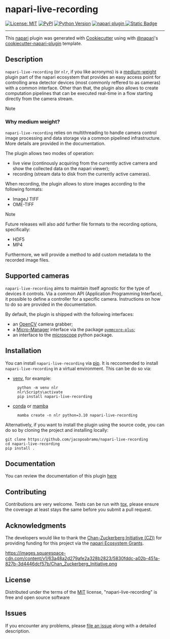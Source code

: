 # napari-live-recording

[![License: MIT](https://img.shields.io/badge/License-MIT-green.svg)](https://github.com/jacopoabramo/napari-live-recording/raw/main/LICENSE)
[![PyPI](https://img.shields.io/pypi/v/napari-live-recording.svg?color=green)](https://pypi.org/project/napari-live-recording)
[![Python Version](https://img.shields.io/pypi/pyversions/napari-live-recording.svg?color=green)](https://python.org)
[![napari plugin](https://img.shields.io/badge/napari-plugin-blue?logo=data%3Aimage%2Fpng%3Bbase64%2CiVBORw0KGgoAAAANSUhEUgAAADQAAAA0CAYAAADFeBvrAAAACXBIWXMAAA7DAAAOwwHHb6hkAAAAGXRFWHRTb2Z0d2FyZQB3d3cuaW5rc2NhcGUub3Jnm%2B48GgAADoFJREFUaIHVmllvHUd2x39V3X0XXu6LRG0URUoWJdvSjGzLHmuccTAwgjjxwDaQAJmHvOYD5CEveQqQfIkE8EOCZMbAIIERJBjYHhseL2Mp8niVNRqLIilKokjdy%2B2uvN118tDV672UgQAJMiUVu7pvL%2Bdf55z%2FOae6lYiQa%2Frq1XulanVD5X%2F4%2F9aOHnW7Z8%2Be3Usfc6PBq6%2F%2B%2BYGV2xt%2F12q1Xw6Mqfzfi%2Fc%2FaWLKpfKXE%2BMjf%2F3WW6%2B%2FCaBEhB%2F96C8Glm%2Ffeqfdbl8sF0sU3EJ0AVn9Cb0KldTf1Cg6kNNzXu1Kqdx%2Bclb8i4o2CkkdNyLUm02M0D505OBL77z507dcgPXq2qvtdvvi1OgEhyYOxheGgCIQgkjY88dBMKlxdDwlWyKXCoVWVkClVLhvgYX7tkeA7Tg%2FAUopGq0W15dXSlvVrb8B3tIhVPMUwOTwOFrp8KH7zKrKT1s8d9nzVf4m39Ike%2FPMI%2FYDA1Aplxksl2m1248DWgP4QeABqHA3LVVO1Cyq6Je%2B1tUPTOaC3hNUn54HoJLHx%2BdopRAR591339UuZK6KQYiINT0JrxKFUoKIIjK%2FeqtBa6%2BDMQEKheM4FAsFysVibLQPbSmp91NmGlgCROUPxC0DKDIVQVAh6hCgKIjAKGGnvsv92gO6frevEJ7rMj4ywnBlMPM8EekhgR4AsU8lPpYFFvla%2F%2BtzGiLRkOUTJSBKYoHubKyxtbvN0GCB3zt3nFOzYwyUPRTQaHW5dXubK5%2Ff4361SqPVYnpich8Qab5KHt8fZEoZKR%2Fud35OQypLjUoQe6EJDMtrd6g365xbOMAfPDdLo1Dhhj%2FAjniIgqFhn%2Flz43zn0YP8%2FL1FPr22Ts3bZnJkNC9ND5y%2BYHKOlGgra2rpa7OAYvq0%2BrEmZgRWN%2B7RaNX5wcVjXLo4w5XOKNcbFQKlMICoUKtfUeGMV%2BcPf19T3Wxz5%2F4uY0NDOFpbFP1IJt%2F7UHdq0rNzk0WdojV7lk7dzPbaziZbu9s88dg033%2F6OG83JrjeHkCMoIygRFDGoIyAGK7tDbBiyjx1bhpjDM1OJ36E9ATr%2FtjiceQG1reiOJYWOd0ygMIZyYIJjGGtus7EWJkXvj%2FLx%2FVh7nc8tBG0CYHowFhABhUIOjAs7pWYOzaK62ia7XYiYU%2FrhacUPb6SIbQUyHzLmZxCaRXHCUGo7Wzi%2Bz6XLsxSNWVuNQtoZTD2Xo5S8VhUkiytd12Kwx4jw0UazT3kW%2Bg5%2FjEdYyK2S%2FtOFK%2F3obkeDWmrmWhb3apRKXssnJzg63oJjEAQakXHWgnHOjA4Vlt7vtBBc2B8oA%2B9p9KnDB6VZBkxRSW%2F5cHE%2BFPYek1OKZTWKK1oddq09zo8MjeO7xRZb7vWzCQGogKDYwJ0EOAEQWiKgUECYdfXTI6XCQJDYExWE%2F20E3FfZHI5h4rAZIDk7pUzOR2CkXDmdpt1RIQz8xOsNl0IBIUQWaWytC5KwplRodkpK9qOrxkdKgGw1%2B1SLhZ7PCaWpzcsZSa65%2FxU1rAvbWsdmho2S2i0GjiO5tBUhV%2FXnVAr9tmiJJOSKZVL0RQ0fMXIUBGAru9TLha%2FVfg%2BcJK%2FGW31v0EOkEZrHQomwl53j0rZo1RyadQU2phUIiqYSBsZMGLtRWj4cGKsDIQaio6nBY2HEbGkOqR8PwKRd5pc6yUFCyoCprW9kSUDFZOB4ETkkCIFbQzaBGhjqLYVQ4MFxkfL7DaaccKbwZOSTaJC6aEtpZs0n%2FcDlAajtaboFWi0fNp7PkNOkCUDy3ARkOhYery7J9T2NE%2BfP4Tv%2B1S3tjJCRXEvYoG8j%2Fcwcybi5sD1A%2BRojXYcHK1xHM3YyCjdbsCt29vMDPtx4EwzXAzEMl0M0p7z6abDhcemmZ8ZZXN7h%2FVazZYkKqlGVdb8lMqZViZlyGnqYZmC1tqCCjU0PXkQx3H44OoqB8tdDg34OQ0JGGNNUeLsQYtNh0RYbym%2B3Hb4kxcXePz0FNu7dW7dvsN6tcZus0nX9wmMwRghMAbfN%2Bx1fTpdn3a3S9cP6F2ZUlmQqZYlBcfBcTQiYalQKZc5fvgYi7eX%2BOC%2FVrn01AwfLrlstrBeK8kMioSUbe%2BvFRitUCJc29YEFHjphUc4tzDFh5%2Fc4fbdXWrbO%2FFERnwhIpgUAKUUxYLH5OgIRw5M4rlurJ9EWQmoDKDI5JBwoUMQ5mdOUNva5P2rqwwNFnj27DSXlzQP6iqO80qFYJAkDqFBC%2BGCiShu7Gru72nOHpjkxy%2BP0ah3WFrdZu1Bg91ml24AjoKipykVHQqeE1bFjS5Ld7ZZvb9BdXuHx%2BZPUCoU9lnbyANyHFzt2BWdsGvP48Kj5%2Fn486v8x7uLNNs%2Bl544yheriuUayepPmnoFVIp%2FlYTV7k5XcXnL44tCicPlAaZOjTCzYCgrg6MEUZpAuxi3AI6HUgrPb6ObO1z%2B7B5vf7DE9aUVzj8yj8oVCv1NTjuhhgARY03PUBkY4JnvPMmVzz%2FhnY%2BW2ag2eemH8wwWHa7dFQwhABM9Q9KgbElvS0UF7BnF7a7HPeXhqgJesUihWMQrlijE4yJeoYhbKDLQ3ubp0vsEgeHtD5dZ39xiemK8b3DNspyjcRzHdjc1dqgMDPDshYscmJziyxsb%2FOO%2FfcX0UJfHjxCTgM70EJCyYJVIrEQVrdnRW3tl88mQnILhA9RPfo%2BL5w8zVCmw9qBGQgxZo8vRtoPruDjayYCJAJaKJZ4%2Bf4G5mVnurNX56b9%2FzaGRgBNTVjwhJXQiuLIPio%2Fb%2BKOtMFpFQT0CpNFxkA%2FB%2BRNHcUbGODU7xm6jSWBXmvJaygJy3aTHGnJj33IcB8%2F1ePz0WRbmT7G6tst%2FvrvIwmGwOWjc0hrRCluOhNt8V1gAhCBUpmrWVmMuwfABZg4PIyLsNlthDNMpau01uVBDruviuo7dWnBuCEg7Dq7jcHruFEenD%2FHFjQcsLm9y9rDKaiOqqwBNUmNlu7Y9HGfNTqfAhFupjDNpc8N2p2NxPERDruPiehEgL9yPADpJd%2Byxc2cew3M9fvHRMpNDMFbJm1wKmFI4MYA0kLSppVKiWFM6Wv%2FElAapDIQvEjp7fgL4YSaXFjzSkOtkTdG12hocqHBy9gTr1SY3FqvMTSUL74lG%2BptZWKrYvDFXJStU7I8hZUYzXqBYCFk4CIL4Ofv7kJOYWWxuuf0QjItryeLk8RO4jsuVz9c4NKooecnKZ695qV4NYX0oSlMlZUQmov593s1Ex%2FbLFCIA2KBqRNDGYLRNQJUhUAqljJ0dw2BlkOkDB1m%2Be5fN7TaHR0ssbQLWHFA6TkC1Cs0o0kpGMyTpTETziAlzRSOIMtBt0d7z48lXSpNfNeqjIS9jaultXlsRC84em0FE%2BPLGAw6PRD6QMj2dFj4NJtRUSOGp8kEk7pIa650NalvhklipWEzYcz9AruPhOSEhOHmTi80sARKBOjZ9mILn8fXNGsMlKBcS1or9Iq%2BRGFhI68SaSYEyUTfgd%2FGqK%2Fz2Vg2AseGhsPrU%2BiHJqevieh7GCFoMog3GGIwyKB2gjEIFAUYrTBAQWPNVqsz0gYOs3F2ltt3h6EiJb7YIWUpn6540mMy%2FaOFOUmDEgBjEGArrN2jVqnxx4wGVcpnhwcFvT31iuvY8q6Ws%2BTkR29mcz3GSADw3cwIELn%2BxxvExseSQivy6XxzKRfqoJInAGBBjcLfuUlr%2BlDffX6LZ6jJ37KgtOb6F5UL%2FsSC8yOS8hK4zIKzp2Qxi7vgsw4NDfPbVGls7Hc5MBvahKdOLhSDRTOw7NjUXCRNjI4gJKFZXGP7t%2B7z3qyU%2B%2B3qdqfExjk4fzAThNPv1kIITB1UvSxCZdCjMFtI5n%2Bd6PHPhKXw%2F4I23v2Gs4DM34qfSmGRGw8whU3EkphaZW%2BAzvHaNoaUrvPneTd67vMLw4CDnF07nMoosmefqoVBwEcFEy7ypYIdSEPRabmQpJ2ZmOXvqNF%2FduM6%2FvvkNr7xwEs%2BFxUY59qHkrbaKfTkBJWACBppbTOyu0NzY4F9%2BcZPFlS0mRkf57tkFioVC7slZRH1KcNe%2BOjQobVBBGlAkQFK9SWYlTfjeExdptJr85psV%2Frnd5ZUXTvHkuGGpPcCuaExqZgEcMXimy0C3yVCnwfDeFqZZ55Nr6%2Fzyym3anYDZo0c4Mz%2BHox2ycaf3TW5PxaqdsPRVWoVgSLFitJXsNwuIBSaC53n88NIP%2BODKr%2FjN4jf8%2FU8%2B5bmnjnF%2BYYpC0aOLxhBSrTaC0xWcjk%2B70%2BXeeoOPb1a5frNGvblHpVzmycfPMD05Sb6JXc9Maqt%2BGrI%2BEZpcqnpKGbqIgzjRBxbRm76wqBMdbj3P47mnn%2BXg1AEuf3qVn7%2B3yDsfLTM1XmZosEix4KAU%2BL6h1fbZ3u2wudMmCMKXysODg5w%2FM8%2Bx6YPxGkcaCPEk52r%2FPKCoQswuG1lH1RaMCCIakehcg2idaE0n4B6Zm2fmyBFu3LrJ7bt32K03eLC5ix%2BES1NaazzXpVwscnR6nPGRESbHx6kMlOMVoGhpOZIpemWaMZn9fCjKvRRC8g2G2P9WUAtGjEZ0ODaRz0X%2BocNAGS5BFXn01GkW5k5iTEAQBBhjEDHhclXKdI1JNB9mpTbfTn0OEI2TOe%2BTy2mtNwCqtQeZVCWmW50uwGxssTV%2FOvqrPu9noziRBFi7mKk1jtK955DeJ3M80VDi1yLQanfwPHfn%2Beef912AsZGRN3Z26n%2F1k5%2F9U%2FFPX%2FkxE2MT1rRs6mMMxgTJDAe%2BnemAIDU2QWBXQe1%2BPE5v7X2j4CnG%2BmKSiAopc5PkNWfysVTYgiDg1uoqO%2FU6Q0OVnwHh52UAz1z647%2Fc2qz%2FrYgp8jvWSsXiL08%2Fcvzl11%2F%2Fh5pKE8CLL%2F7Zdx9s1v9ooFycIn7NC9jvSfrfbr%2Ff%2Fvev8X3pBF3%2FysLCxBuvvfZaOzyr94u%2B3%2Bn23z3Guv%2B6pyj4AAAAAElFTkSuQmCC&logoColor=blue)
](https://napari.org/stable/)
[![Static Badge](https://img.shields.io/badge/Chan--Zuckerberg_Initiative-red?logo=data%3Aimage%2Fpng%3Bbase64%2CiVBORw0KGgoAAAANSUhEUgAAAGQAAABfCAYAAAAeX2I6AAAACXBIWXMAAA7DAAAOwwHHb6hkAAAAGXRFWHRTb2Z0d2FyZQB3d3cuaW5rc2NhcGUub3Jnm%2B48GgAAFnNJREFUeJztnXecVNXZx7%2Fn3jttZ5eyK7AUAVEQBAREEQGJYsGCSSyJCq%2BIBBCNYnlj%2B2hi4mvJRyPWiEIsqLG9lihiBGwoIFVFIaAggkgX2D713vv%2BcZjduWV2Z3Zmdhd9f%2F%2FsZ55bzpn9zTnnOU87wjRNDgJ4gfZApwN%2FS4BWgB9QAAMIA%2BXAXmA3sB3YA0Sbob%2BNhtbcHXCBH%2BgNDAWOBQYAhyEJ0ACRxjtMIA5UAN8Cq4GVwFLgayCS817nCKKFjJB2wOnAOcCJQCnyl59rGMAOYCEwB3gP%2BDEP7TQazUmIDzgTGA%2BcBhQ2Qx8qgfnAM8ACWsDIaQ5C2gOTgSlA17Sf0nXMygqMsn2YFeWY1dWY0QgYBigqwutFBIOIVq1R2hQjilqBqmbSr%2B%2BAmcAs5DrULGhKQjoC1yPJaF3fjWYsirF1C%2FH1a9E3fo2xeRPGzu2YNdWSgIagKIiCIEppJ5TuPVCPOBLtyKNQDu2O8HoberoMeBx4AKkcNCmagpAi4BokGW1T3WRWVhD7fAXxZYuJr%2FkCs2w%2F5LJvQiBat0HrNwBtyHA8xwxBtKr3d7EX%2BBvwKFCVu47Uj3wSIoAxwP1AT9c7dJ34mtVEF8wlvmoZZnWTfW9EQRDtmCF4TzsL7ehBoKZUONchf0zzkNpbfvuVJ0JKgIeBi3DRlsxolNhHC4jMeQ1jy6Z8tJ8RlEO74RtzHp5RoxE%2Bv9stBjAb%2BG9gfz77kg9CTgGeBg51XInFiH4wj%2FArz2Hu2ZXrdrOGKDkE3wXj8J52dqq1ZjMwAak256cPOSREA24G%2FojcWdfBNIl9voLw0zMwtnyXq%2FbyBqVLV%2FwTpuI57gQQjn1oBPgTcirWc912rggpAv4B%2FAbbTtrYv4%2FwU48R%2B%2BSD9DSklgKh4DnhRPyTrkI5pJ39qgk8D1wBVOe02RwQ0gF4HRhmvxBbtpjQjOmY%2B5pNrc8aonUbAlOvxTP8F7hYbRYif4R7ctZeloR0Bf4NHGWRxmOEZs8kOue1g2tUpIIQeM%2F8Ff6JVyC8PvvV1cBZSGNm9k1lQUh3pCrYK1lolpdRc98dxL%2F8LMuutTyoR%2FWn4MbbUYoPsV%2F6D9IWty3bNhpLSEekYc4yMoxtW6m%2B6zaMH7Zk268WC6VjZwpuvQu1a3f7pS%2BBU8ly%2BmoMIUVIQ9zxyUL9u41U33EL5t6cTactFqJNW4J%2F%2BivqEUfaL30MnE0WO%2FtMTdwaco9hJWPzt1TffsPPggwAs2w%2F1bffiL7ha%2FulkUg7WEZWzWRkSsgfgfOTBca2rVT%2F%2BUZpe%2FoZwawsp%2FqOm9Gd%2B6qxwE2NfW8mU9ZZwL8AT0Jg7N9H9S3XYGzf2tj2D3oopZ0I3vMQSollrxJF%2Fr%2Fez%2Fh9ad5XivQV1JJhRiOE7v%2BfnzUZAMbO7dTcewdmxOLb8gJPAg51rCGkQ4hAGgo7JwvDs2cS%2F%2FLzTNv7SUJf9xXhpx6zuwu6IX0q6cQA1CIdQs4HLkgWxJYsJDr3jUza%2Bckj%2Bu5bxBZ9aBePRWpdaaOhNaQ1Ur%2BudbUa%2B%2FZSNW0iZkV5Ju38LCBatabwgVko7donizcAg5H%2B%2BwbR0Ai5gWS%2Ft2kQnvnw%2F5ORAmZFOaFZj9jNRT2RHtO0UB8h3YCrkwWx5Z8S%2B%2FTjjDr5c0N82SJiyxbZxdcjg%2FwaRH2E3IgMTgPAjIQJP%2FN4bv3cP0WYJuHZM%2B1aV1skKQ0iFSFdgUuTBdF5b2Nsy4%2BKKwqLULp0RT3iSJTuPRBti0HJR5xc08DY%2FgPRd9%2Byiy9HhkDVi1Se%2FSuAYOKDWVNN5PWXGt1BBxQFtXdfPCeOQhtwDEqHjgjNU3fd0DHKytD%2F8xWxJQuJrVwKkXDu2m8CRF5%2FEe%2FpZyMCBQlRITAVuKO%2B59y0rEJgI9LxJF8%2B5zXCsx7JvpdCoA0YjH%2FcRNRefdzco64wdu8i8vqLROfPhXgs%2B340EfyTrsL3S8uOYStwJBBK9YwbIeOQ7kmJeJzKK8dj7MzO%2FyICBfgnX4131OhGT0f6N%2BuovuePmHtbVDhuSigdO1P06DPg8SSLz0d6WN2fsX0W2NaO2Kpl2ZPRtoTg3Q%2FiPfXMrNYGtVcfRLAoq740JYwd24h9vsIunlDfM%2FY1pDNwUrIgOn9uVp0SRa0I%2FuU%2B1O49HNfMmmpiy5cQ%2F2wF%2BtbvoKoKvD6U0k5oR%2FXDM%2BJklA4d6x7Qdcz9Vv%2B82qMn4pAMTUbRGPHVq5pEY4wumItniCXcYBTSNrjT7X47Iedgs%2BbGv1jZ%2BN6oKoFrbnaSoetE3n2LyCvPYe7f53jM2LqZ%2BIolGHt%2FJDBlWq3crKrArKmx3Ouf9Hu0fgMz6lZs5VJJSBMgvnoVRtk%2BlDbFCVEQOAMZce%2BAff6w2F3iKz6FWOMTkLyjzpCxTUkwQzVU3%2Ftnwk885EqGpXPtSy2fjb17wbCGQimHNKhJWmEYRF6a3XT7qXCY%2BKrldumYVLcnE1KELZQntmxxo%2FshCoL4xl1m1aRiMWruvYP4p5%2Bk9w5bMIHx427HP1L4Axn1K7ZiCfo36zJ6Jlu4zDInAq4dTyZkAEnR6WaoBn3dV43uhGfUaEd0RvjlZ4mvWpr2O4zvNlo%2Fu4SfRua%2B4Rg1KaHHibz4TNrt5wJKtx521Rdkxlg%2Ft%2FuT1xDL6NA3bcSsSstA6QrvqNGWz8bO7UT%2B9UpG74j862WMfT%2BilHYC03Sd9yMvP0vsg3lQUGCRKyXtCN56l0XljC5eiL5po%2F0V%2BYHPh%2B%2F8sfjOvQjhc8RyCeAEwKGCJRNyXPIFfd2aRvdFFJegHnaERRZ9dw5EM8wY03ViH85v8Da3keM9fYxV%2F49FibzyXGbtNxJqv4EELr8Gtdth9d12rJswQYiCbQjpGx0RFel3qEdPazqZabpZQPMGpUNHvKedZZFFP%2FkA4%2FvNeW1XFLXCf8kk2XbqfJMEBrgJE0%2B1ItlFa5pu0RRpQym1WprN6iqMHTmJtEwLvt%2BMsyz2ZjRC5JXn63kiSwiBdsJIAu6B2cTXfkl81VL846cki7sjU8AtRroEIaUkGxNDNRj7Gm%2BeEEFrQq1ZWQF6PG3bVTZQunTFc%2FLpFlns%2FXcxtv%2BQl%2FZEuw4EJl%2BF5%2FgRju9n1lQTfv5Jov9%2BEzxe%2FGMnglY7cgqREaCWX37iameSNC6zvCw766ppC7BuQlO678LxCE9deooZDhN59YXcN6RqeEePwT%2Fud4gimznHNIl%2FsZLQ4w9i7DgQ7quHMMrLUEpqNU8FmdTkSkjHZKGxf29WUetmRYXls2jVWi6w8Xij35kOlO6H4x1xskUWnf%2B266KfVTvdehC44lq0o452XDMrygk9O4vYe%2B84%2Fofmvr1QYtkKdMCGBCHFyUKzPDufubHDOj2IQAFKl24Ym7%2FN6r31Qgj8YydYlAkzVEPk9Rdz10Z9qqxpElu%2BmNDMhzH3uGdTmxVldlGJXZC8qNc9mGU2rP7tBmlySZo6PMNGEskjIWqvPniGDLfIou%2B8mbNkIbXfQAJTr3WLescs20%2Foyb8T%2B%2Fj9ek0yZo0j2aqVXZAgxJp6moX9CsCsqiS%2Bbg3a0cfUyrynjyH65v%2FmJ%2FVZCPwXT7CsVWZlBZE3M9uIur66qBX%2BSyYfUGVtMdSGQXTRh4Sf%2FHuDdjmQ2p4Njh1j8j4kqaHsDW%2FRBe9YCFGKS%2FBdMonwEw9lbdgTRa3wnHIG0QM7f7X%2FILSB1n1WZO4bmGX7ZUWHw45A7dodUVgkTUIb1qNvWF%2F%2FOikUPMNG4v%2Fdla4GTOPH3YRmPUp86Sfpfx%2Fn%2F9Wh7SQIsfZMyV49jX36MfrWLaiHdquV%2Bc74JcaObUTferVxpAiBduxQApOuIpywSQkF%2F8WXWkdHRTn6hq8JXH8rnsFD3bWgr74g9Oh9rs43cUh7qcoOPdGpqhsG0Y%2FmE35qRubxaU5t0%2FGLSBBi1XE9DdYDaRjRKOGnZxC87e66jigKgYlXonTqQmT2TLc51R2KgjZgML7zLkI7%2Bhj0zZtqwza1Y45zajt%2BP8Fb70ytbguBdvQggnc%2BQNWNv8dM7LkUVaqyl0xCFDo9k8auHYQef5D4qmXp9dverDM%2F0TGHJQix6Kn2jV1jEV%2B5lMhbr%2BL79W%2BTXi7wnfkrPENPJDpvDrGln2D8sLXOziWE9Bq2LUbp3gOt%2FyA8Q4bVeQ5Nk8hLz0gVWlHwj73M8St2%2BeKuUNp3wH%2FpFEIP3C1V2anXovV1qrLoOpF5c4g8NwuzuvFZ0CIYtIsq7IIEIZYVqYGiLBkh%2FOxMRHEJ3pGnWORK22L8F12K%2F8JLMKtrpDdQ1xE%2BH6IgKEtcuJRX0jesJ7Z8CQCe40eg9uydunHTxNizi%2Fi6NZj796Ec2g3PoGNBqXuvZ%2FgvMPfvxXv2eW5WWfQfvic04wH0r7KP9Bet29hFDhUwQciOZKGSCFTLRUpzPE7owXswy%2FbhG3O%2BcxoRCqKwEFGYxqg0dMLPPwm6DpqG7%2BJL3e%2FTdWKfLSc65zXia1ZbQod8F47HP25iXfNeH77zLnbpd4zI268TeXE2ZqjGeT1TCOFwuAGOHWuCkG3IBUYBmdSIzwehlOFDmSEeJ%2FyPvxP%2F4jMCE69A6ZJ%2B3bIEzFCI8NMzar1vnhEno3Y%2F3HaTLOEReeHplF7B2OKFrtNcMvTNmwg9dj%2F6%2BrUZ9zMVREEQxTrzGMg4LQsShOxElogoggM76%2BJDch46Gl%2F5KZVfrMQzbCTeU89E7dPfdZpIwKypRv9mPbFli4gt%2Fqguj9HrxX%2FheOu7168l8s8nia9OnR%2BvdO5K4OobUpJhRqNEXn%2BJyKvPQzS3xUyVjp3tU3AVtpkJrIv6NmQ1UBACpeth%2BYnljceIffw%2BsY%2FfRwQLUbofjtKxs%2Fz1KAKzpgazbB%2F69h%2Bkyd7FyOkdNRqlsyw2pG%2F5jvCLTxNfuij1FKuqshLDJZOSQzst0L9ZR%2Bix6eibNuTsqyZDsTnskJWFHF8ueR%2ByhgQhgHpEL%2BJ5Tj0wq6vQ165GX7s6%2FYf8fnznj8PYvZPIK88T%2FXAexFKHlyqlnQhceT3agMGuI8MMh4m8%2FCyRt17N2kJRH7ReDuXD9Usnu7VWkJS6pvXu1%2FwlOl0gVI3Iay8QXfge1LfYKgqeU84gcNkVrnsKkI6j0IzpefckyuByR0yDa8BbMiFLki%2Boh%2FdEBAubtOxeOjCrq9xC%2FS0QJe0IXHGdPWKw7h2hGuk4eudN6TjLM0RJO1SrImMCn7rdm0zIamT5urYgtQK1d99G70qbBULgGXkKgclXp9xLxb9YSeix6bUmE9G%2BA%2Bbu%2FFa38ww6zr6g70EuEQ4kE1KJHCW10YvakGEHDSGibTGBydNkXSu3taKygvDsmUQTjiNFwTv6HHy%2F%2Fi2Vl4%2FLa9%2B0oSPsok9IkZJgN%2FZYIqs9Q4aD5qGlQzt%2BOIXTn8Az4iQnGQccR1XXTSE6%2F20wDERBkMC1txCYeq099SznEG2L3WKP3051vz1WZQ7wEAcCrpWSErT%2BA4k7Q%2BpbDHznX4z%2Fvya5mlnMinLpOPpoQZ11WdMouPVOtP6D5D3l%2Ba3R4hn2C4Tf4m6qBt5Ndb99hGwDPqr7KPCellHee5PCO%2BY8GVpjJ8M0iS36kMqrJ8pAuyRTv%2Fe0s2vJADDyWTRHUfCe7vj%2FfUCKVARwjhATWZ%2F2tITAc%2FwwRLv2Kf3EzQW1Vx%2F8l011TFHG3j2EZz0q07ddfC4em5Ezn1WMtP4DneadFGkICbg5DN4k2ejl8eI769xs%2B5ZbKAr%2BiVdawn1A7iuqrptCbMlCdweYqkoTRhLyOWV5z73I%2FoPZiqxRmRJuhFQhi5TVvfj0s91Mx80GtXdftD7WjZax%2FQdq7r6t%2Fl%2B81%2BfYJBpljkiQnEDt3RfPQEf47j%2BoJ%2BETUuepzyCpHq0oauUWUt9s8Aw%2FyfrLM01CTz0mIyTrgVLUCmFNwMzPCBFCmvitroYqZLW5epGKkO%2BRa0ktvGPOc2Q0NRe0o%2FpbPhs7tqW1XxJtip3hnnlYQ7QhwywBHgfwBGkcf1FfjOe9JLkYRaAA3%2FjJjepgTqFp9uptxDesl06rBiBKbHFphoFZmdtCOiJQQGCCQ9nYD0xP5%2Fn6CNkCWKoFeEecjDb4%2BBS3NxFUFeyF8mvS8%2BipXbpZPpuxqCPsNVv4fntJrWsgCdNJs9ByQ1HQ9yGnrwN3KwSmXosocDjrmw667thdK6UdU9ycBCHQbAmoxq4d6Ue%2BpAG1Tz%2B3tXYDcrOdFhoipBx5ZkatDql06Ih%2F8tVNklrginjcEUul9u6LKHaEyVqgDTwWrVcf66s%2BzyLl2wYRLKTgmpvtVRsMZBWgtHMD08kTeA14NVngHTUajy2HsClhX8BFoAD%2FhKmWaJJkKKWdCFz1B6vWo%2BtEP2o4XS4tKAqB3%2F8BpVMX%2B5UXsNkHG3xVGveYwDSS65oLQWDKNFlAphkQ%2FeBdRwEB70mnUnDT7XLjlxi9Hg%2Be4ScRvOdhlHbWyP%2FYssUYOUoA9V0wVho2rdgCXEeGxyRlV7d3906qbpnWLGYV3wXj8LtpfbEY%2BvebMWuqUEo72%2BsfAtIUX3X95Ri7HDEGGcNz4igKrr%2FVbk%2FLe91egHeAeywPty8leNvd8szAJkbkjZfcqoCCx4N6eE%2B0%2FoPcyYhGqbn%2FzpyQoQ0YTGDajXYyTOAvNIIMyLwYvwa8hK3ceHz9Wmr%2BclPTu3s1D4Ep0%2FCOHpOWkmGW7adm%2Bl3Z1W85ALXfQIK33eWmcf4TWVGpUcch5ex0hPi6NdTcdZtbllB%2BIQTakGH4x06URW7cvIWRCLFPPiD8z6dycmCANvBYCm6%2BA1HgCCnK%2BnSEnJ4fom%2FaSPXdt2HuTmnuzx9UDfXIPmgDBqN06oLwejHLy4l%2F%2B7U8I%2FHH3Jzc4Bl5CoGrb3A7Xq%2FZzg9JoDsuJ%2BwYP%2B6m5q%2B3N3mBl7xDUaQicfEEN%2B9ks5%2Bwk4DrGVRmJExo5iMyE%2FUnUFZWFBYRuOoGPMNGul1uMWdQJeB%2BSptpEv34fcKzHjmoK2GrfQdQcM1NjuoUB9DiTmlLIPU5hrt3EZr1MPHlSw6q0SIKgvguGo9vzHlukTct%2BhzDBOo56dMgtnQR4dkz81biImdQFDxDT8Q%2F4fJUo%2BKgOOkzGSnPwjUjYaLz3iby2ouOYpYtAWq%2FAfjHTkTr51qoBw6ys3CTUf9p0eEw0ffeITr3jbyVL08bqoo26Dh8514oA9rcN5gH9WnRte%2BmofPU4zFiqz8juuAdGYyXi9SxdDvXrj2eESfjPfUsGQideqf%2FkzhPPRlFyPMzrieppqMdZnkZsVXLiC9fQnztaqmZ5bJviorSoRRt0HF4ho5APap%2FQ9m6e4G%2FAY%2BSxc47UzQFIQl0RJIyGXlyT0qY0QjG95uJr%2F8P%2BrdfY2zeVOfdSycRVVXliQudDkXtcQRqz95ovftKz2IKn0kSypDRIQ%2BQRlBCrtGUhCTQHknKFJJP72kIuo5ZWYGxfx9mRTlmTbWsHWIYoKgynToYRLRqg9K2WMZfZVan6zvkSXSzcElXbio0ByEJ%2BIAzgfHI0NXcVCvIDJXAfGR45wJcKis0NZqTkGS0Q9qCzkEWGS4l81NI04GBzHxdiIz0fw9oUUcttBRCkuFHJp8ORZZSHQAchqwtpZHeuYAmEEfGlX2LtDetBJYCX9MCRkIqtERC3OBFrj2dDvwtQRLkR44kA5liXI4sE7ILaezbg3SnHjT4P9qYO%2BBrTuJXAAAAAElFTkSuQmCC&logoColor=blue)](https://chanzuckerberg.com/)


<!--[![tests](https://github.com/jethro33/napari-live-recording/workflows/tests/badge.svg)](https://github.com/jacopoabramo/napari-live-recording/actions)-->
<!--[![codecov](https://codecov.io/gh/jethro33/napari-live-recording/branch/master/graph/badge.svg)](https://codecov.io/gh/jacopoabramo/napari-live-recording)-->

----------------------------------

This [napari] plugin was generated with [Cookiecutter] using with [@napari]'s [cookiecutter-napari-plugin] template.

<!--
Don't miss the full getting started guide to set up your new package:
https://github.com/napari/cookiecutter-napari-plugin#getting-started

and review the napari docs for plugin developers:
https://napari.org/docs/plugins/index.html
-->

## Description

`napari-live-recording` (or `nlr`, if you like acronyms) is a <a href="#why-medium-weight">medium-weight</a> plugin part of the napari ecosystem that provides an easy 
access point for controlling area detector devices (most commonly reffered to as cameras) with a common interface.
Other than that, the plugin also allows to create computation pipelines that can be executed real-time in a flow starting directly from the camera stream.

> [!NOTE]
> 
> ### Why medium weight?
> `napari-live-recording` relies on multithreading to handle camera control
> image processing and data storage via a common pipelined infrastructure.
> More details are provided in the documentation.

The plugin allows two modes of operation:

- live view (continously acquiring from the currently active camera and show the collected data on the napari viewer);
- recording (stream data to disk from the currently active cameras).

When recording, the plugin allows to store images according to the following formats:

- ImageJ TIFF
- OME-TIFF

> [!NOTE]
> Future releases will also add further file formats to the recording options, specifically:
> - HDF5
> - MP4
>
> Furthermore, we will provide a method to add custom metadata to the recorded image files.

## Supported cameras

`napari-live-recording` aims to maintain itself agnostic for the type of devices it controls. Via a common API (Application Programming Interface),
it possible to define a controller for a specific camera. Instructions
on how to do so are provided in the documentation.

By default, the plugin is shipped with the following interfaces:

- an [OpenCV](./src/napari_live_recording/control/devices/opencv.py) camera grabber;
- a [Micro-Manager](./src/napari_live_recording/control/devices/micro_manager.py) interface via the package [`pymmcore-plus`](https://pypi.org/project/pymmcore-plus/);
- an interface to the [microscope](./src/napari_live_recording/control/devices/pymicroscope.py) python package.

## Installation

You can install `napari-live-recording` via [pip]. It is reccomended to install `napari-live-recording` in a virtual environment. This can be do so via:

- [venv], for example:
    
        python -m venv nlr
        nlr\Scripts\activate
        pip install napari-live-recording

- [conda] or [mamba]

        mamba create -n nlr python=3.10 napari-live-recording

Alternatively, if you want to install the plugin using the source code, you can do so by cloning the project and installing locally:

    git clone https://github.com/jacopoabramo/napari-live-recording
    cd napari-live-recording
    pip install .

## Documentation

You can review the documentation of this plugin [here](./docs/README.md)

## Contributing

Contributions are very welcome. Tests can be run with [tox], please ensure
the coverage at least stays the same before you submit a pull request.

## Acknowledgments

The developers would like to thank the [Chan-Zuckerberg Initiative (CZI)](https://chanzuckerberg.com/) for providing funding
for this project via the [napari Ecosystem Grants](https://chanzuckerberg.com/science/programs-resources/imaging/napari/napari-live-recording-camera-control-through-napari/).

https://images.squarespace-cdn.com/content/v1/63a48a2d279afe2a328b2823/5830fddc-a02b-451a-827b-3d4446dcf57b/Chan_Zuckerberg_Initiative.png

## License

Distributed under the terms of the [MIT] license,
"napari-live-recording" is free and open source software

## Issues

If you encounter any problems, please [file an issue] along with a detailed description.

[napari]: https://github.com/napari/napari
[Cookiecutter]: https://github.com/audreyr/cookiecutter
[@napari]: https://github.com/napari
[MIT]: http://opensource.org/licenses/MIT
[BSD-3]: http://opensource.org/licenses/BSD-3-Clause
[GNU GPL v3.0]: http://www.gnu.org/licenses/gpl-3.0.txt
[GNU LGPL v3.0]: http://www.gnu.org/licenses/lgpl-3.0.txt
[Apache Software License 2.0]: http://www.apache.org/licenses/LICENSE-2.0
[Mozilla Public License 2.0]: https://www.mozilla.org/media/MPL/2.0/index.txt
[cookiecutter-napari-plugin]: https://github.com/napari/cookiecutter-napari-plugin

[file an issue]: https://github.com/jacopoabramo/napari-live-recording/issues

[napari]: https://github.com/napari/napari
[tox]: https://tox.readthedocs.io/en/latest/
[pip]: https://pypi.org/project/pip/
[PyPI]: https://pypi.org/
[venv]: https://docs.python.org/3/library/venv.html
[mamba]: https://mamba.readthedocs.io/en/latest/user_guide/mamba.html#mamba
[conda]: https://conda.io/projects/conda/en/latest/user-guide/tasks/manage-environments.html
